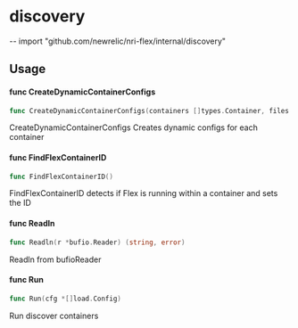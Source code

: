 # discovery
--
    import "github.com/newrelic/nri-flex/internal/discovery"


## Usage

#### func  CreateDynamicContainerConfigs

```go
func CreateDynamicContainerConfigs(containers []types.Container, files []os.FileInfo, path string, ymls *[]load.Config)
```
CreateDynamicContainerConfigs Creates dynamic configs for each container

#### func  FindFlexContainerID

```go
func FindFlexContainerID()
```
FindFlexContainerID detects if Flex is running within a container and sets the
ID

#### func  Readln

```go
func Readln(r *bufio.Reader) (string, error)
```
Readln from bufioReader

#### func  Run

```go
func Run(cfg *[]load.Config)
```
Run discover containers
